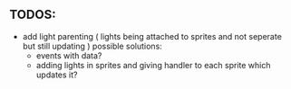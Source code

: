 ## TODOS:
- add light parenting ( lights being attached to sprites and not seperate but still updating )
    possible solutions:
    - events with data?
    - adding lights in sprites and giving handler to each sprite which updates it?
    